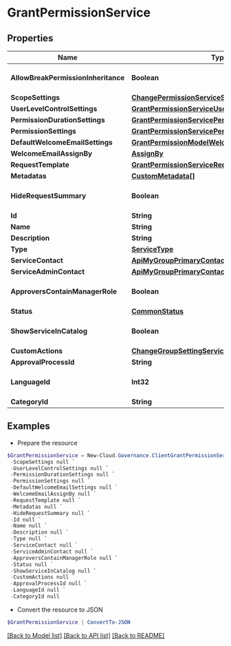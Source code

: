 # GrantPermissionService
## Properties

Name | Type | Description | Notes
------------ | ------------- | ------------- | -------------
**AllowBreakPermissionInheritance** | **Boolean** |  | [optional] [default to $false]
**ScopeSettings** | [**ChangePermissionServiceScopeSettings**](ChangePermissionServiceScopeSettings.md) |  | [optional] 
**UserLevelControlSettings** | [**GrantPermissionServiceUserLevelControlSettings**](GrantPermissionServiceUserLevelControlSettings.md) |  | [optional] 
**PermissionDurationSettings** | [**GrantPermissionServicePermissionDurationSettings**](GrantPermissionServicePermissionDurationSettings.md) |  | [optional] 
**PermissionSettings** | [**GrantPermissionServicePermissionSettings**](GrantPermissionServicePermissionSettings.md) |  | [optional] 
**DefaultWelcomeEmailSettings** | [**GrantPermissionModelWelcomeEmailSettings**](GrantPermissionModelWelcomeEmailSettings.md) |  | [optional] 
**WelcomeEmailAssignBy** | [**AssignBy**](AssignBy.md) |  | [optional] 
**RequestTemplate** | [**GrantPermissionServiceRequestTemplate**](GrantPermissionServiceRequestTemplate.md) |  | [optional] 
**Metadatas** | [**CustomMetadata[]**](CustomMetadata.md) |  | [optional] 
**HideRequestSummary** | **Boolean** |  | [optional] [default to $false]
**Id** | **String** |  | [optional] 
**Name** | **String** |  | [optional] 
**Description** | **String** |  | [optional] 
**Type** | [**ServiceType**](ServiceType.md) |  | [optional] 
**ServiceContact** | [**ApiMyGroupPrimaryContact**](ApiMyGroupPrimaryContact.md) |  | [optional] 
**ServiceAdminContact** | [**ApiMyGroupPrimaryContact**](ApiMyGroupPrimaryContact.md) |  | [optional] 
**ApproversContainManagerRole** | **Boolean** |  | [optional] [default to $false]
**Status** | [**CommonStatus**](CommonStatus.md) |  | [optional] 
**ShowServiceInCatalog** | **Boolean** |  | [optional] [default to $false]
**CustomActions** | [**ChangeGroupSettingServiceCustomActions**](ChangeGroupSettingServiceCustomActions.md) |  | [optional] 
**ApprovalProcessId** | **String** |  | [optional] 
**LanguageId** | **Int32** |  | [optional] [default to 0]
**CategoryId** | **String** |  | [optional] 

## Examples

- Prepare the resource
```powershell
$GrantPermissionService = New-Cloud.Governance.ClientGrantPermissionService  -AllowBreakPermissionInheritance null `
 -ScopeSettings null `
 -UserLevelControlSettings null `
 -PermissionDurationSettings null `
 -PermissionSettings null `
 -DefaultWelcomeEmailSettings null `
 -WelcomeEmailAssignBy null `
 -RequestTemplate null `
 -Metadatas null `
 -HideRequestSummary null `
 -Id null `
 -Name null `
 -Description null `
 -Type null `
 -ServiceContact null `
 -ServiceAdminContact null `
 -ApproversContainManagerRole null `
 -Status null `
 -ShowServiceInCatalog null `
 -CustomActions null `
 -ApprovalProcessId null `
 -LanguageId null `
 -CategoryId null
```

- Convert the resource to JSON
```powershell
$GrantPermissionService | ConvertTo-JSON
```

[[Back to Model list]](../README.md#documentation-for-models) [[Back to API list]](../README.md#documentation-for-api-endpoints) [[Back to README]](../README.md)

